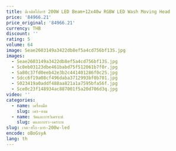 ```yaml
---
title: ดีเจดิสโก้บาร์ 200W LED Beam+12x40w RGBW LED Wash Moving Head
price: '84966.21'
price_original: '84966.21'
currency: THB
discount: ''
rating: 5
volume: 64
image: Seae2603149a3422db8ef5a4cd756bf13S.jpg
images:
  - Seae2603149a3422db8ef5a4cd756bf13S.jpg
  - Sc0eb03123dbe461babd75f512061b7f0r.jpg
  - Sa80c37fd0eeb42e3b2c441401286f0c2S.jpg
  - Sdcc6f19a08cf496daba3712993bf0b701.jpg
  - S023419a0addf488aa821a1a7595bfa56f.jpg
  - Sce0c23f148934ac887001f5a20d706d3q.jpg
video: ''
categories:
  - name: เครื่องมือ
    slug: เคร-องม
  - name: วัดและการวิเคราะห์
    slug: ดและการว-เคราะห
slug: เจด-สโก-บาร-200w-led
encode: oBoGsyA
lang: th
---
```

  